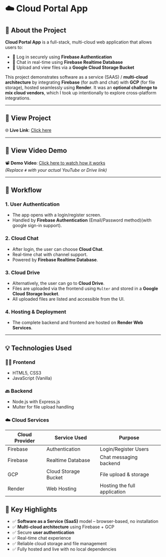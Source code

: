 # ☁️ Cloud Portal App

## 📌 About the Project

**Cloud Portal App** is a full-stack, multi-cloud web application that allows users to:
- 🔐 Log in securely using **Firebase Authentication**
- 💬 Chat in real-time using **Firebase Realtime Database**
- 📁 Upload and view files via a **Google Cloud Storage Bucket**

This project demonstrates software as a service (SAAS) / **multi-cloud architecture** by integrating **Firebase** (for auth and chat) with **GCP** (for file storage), hosted seamlessly using **Render**. It was an **optional challenge to mix cloud vendors**, which I took up intentionally to explore cross-platform integrations.

---

## 🔗 View Project

🌐 **Live Link**: [Click here](https://cloudportal-q1ot.onrender.com)

---

## 🎥 View Video Demo

📽️ **Demo Video**: [Click here to watch how it works](#)  
*(Replace `#` with your actual YouTube or Drive link)*

---

## 🔄 Workflow

### 1. **User Authentication**
- The app opens with a login/register screen.
- Handled by **Firebase Authentication** (Email/Password method)(with google sign-in support).

### 2. **Cloud Chat**
- After login, the user can choose **Cloud Chat**.
- Real-time chat with channel support.
- Powered by **Firebase Realtime Database**.

### 3. **Cloud Drive**
- Alternatively, the user can go to **Cloud Drive**.
- Files are uploaded via the frontend using `Multer` and stored in a **Google Cloud Storage bucket**.
- All uploaded files are listed and accessible from the UI.

### 4. **Hosting & Deployment**
- The complete backend and frontend are hosted on **Render Web Services**.

---

## 💡 Technologies Used

### 🧑‍💻 Frontend
- HTML5, CSS3
- JavaScript (Vanilla)

### 🔙 Backend
- Node.js with Express.js
- Multer for file upload handling

### ☁️ Cloud Services

| Cloud Provider | Service Used                | Purpose                            |
|----------------|-----------------------------|------------------------------------|
| Firebase        | Authentication              | Login/Register Users               |
| Firebase        | Realtime Database           | Chat messaging backend             |
| GCP             | Cloud Storage Bucket        | File upload & storage              |
| Render          | Web Hosting                 | Hosting the full application       |

## 🎯 Key Highlights

- ✅ **Software as a Service (SaaS)** model – browser-based, no installation
- ✅ **Multi-cloud architecture** using Firebase + GCP
- ✅ Secure **user authentication**
- ✅ Real-time chat experience
- ✅ Reliable cloud storage and file management
- ✅ Fully hosted and live with no local dependencies


